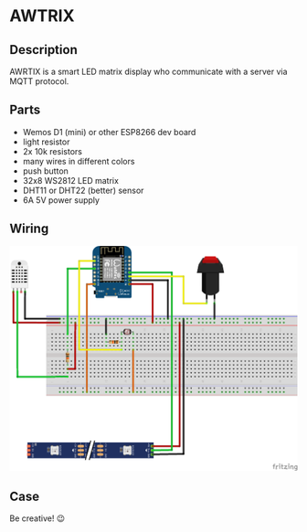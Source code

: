 # AWTRIX

## Description

AWRTIX is a smart LED matrix display who communicate with a server via MQTT protocol.

## Parts

- Wemos D1 (mini) or other ESP8266 dev board
- light resistor
- 2x 10k resistors
- many wires in different colors
- push button
- 32x8 WS2812 LED matrix
- DHT11 or DHT22 (better) sensor
- 6A 5V power supply

## Wiring

![GitHub Logo](/sketch_bb.png)

## Case

Be creative! :wink:
